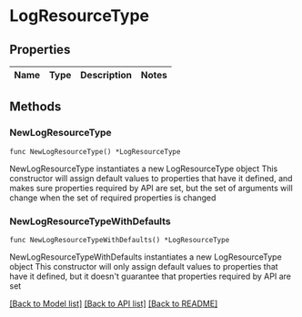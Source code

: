 # LogResourceType

## Properties

Name | Type | Description | Notes
------------ | ------------- | ------------- | -------------

## Methods

### NewLogResourceType

`func NewLogResourceType() *LogResourceType`

NewLogResourceType instantiates a new LogResourceType object
This constructor will assign default values to properties that have it defined,
and makes sure properties required by API are set, but the set of arguments
will change when the set of required properties is changed

### NewLogResourceTypeWithDefaults

`func NewLogResourceTypeWithDefaults() *LogResourceType`

NewLogResourceTypeWithDefaults instantiates a new LogResourceType object
This constructor will only assign default values to properties that have it defined,
but it doesn't guarantee that properties required by API are set


[[Back to Model list]](../README.md#documentation-for-models) [[Back to API list]](../README.md#documentation-for-api-endpoints) [[Back to README]](../README.md)


